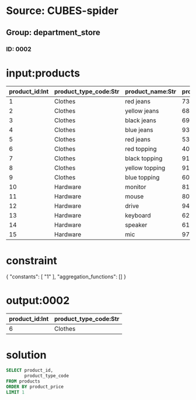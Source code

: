 # Source: CUBES-spider
## Group: department_store
### ID: 0002

# input:products

| product_id:Int | product_type_code:Str | product_name:Str | product_price:Dbl |
|---|---|---|---|
| 1 | Clothes | red jeans | 734.73 |
| 2 | Clothes | yellow jeans | 687.23 |
| 3 | Clothes | black jeans | 695.16 |
| 4 | Clothes | blue jeans | 939.57 |
| 5 | Clothes | red jeans | 534.52 |
| 6 | Clothes | red topping | 408.82 |
| 7 | Clothes | black topping | 916.53 |
| 8 | Clothes | yellow topping | 918.41 |
| 9 | Clothes | blue topping | 604.86 |
| 10 | Hardware | monitor | 813.76 |
| 11 | Hardware | mouse | 803.74 |
| 12 | Hardware | drive | 944.96 |
| 13 | Hardware | keyboard | 629.89 |
| 14 | Hardware | speaker | 612.46 |
| 15 | Hardware | mic | 971.44 |

# constraint

{
  "constants": [
    "1"
  ],
  "aggregation_functions": []
}

# output:0002

| product_id:Int | product_type_code:Str |
|---|---|
| 6 | Clothes |

# solution

```sql
SELECT product_id,
       product_type_code
FROM products
ORDER BY product_price
LIMIT 1
```
